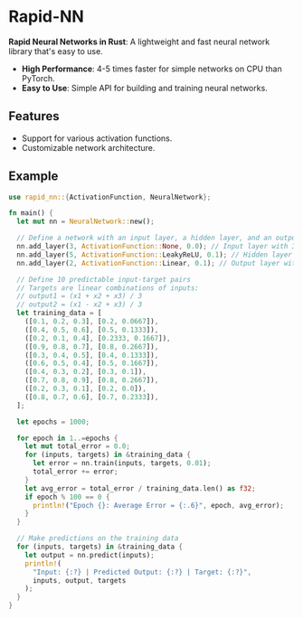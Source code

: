 # Rapid-NN

**Rapid Neural Networks in Rust**: A lightweight and fast neural network library that's easy to use.

- **High Performance**: 4-5 times faster for simple networks on CPU than PyTorch.
- **Easy to Use**: Simple API for building and training neural networks.

## Features

- Support for various activation functions.
- Customizable network architecture.

## Example

```rust
use rapid_nn::{ActivationFunction, NeuralNetwork};

fn main() {
  let mut nn = NeuralNetwork::new();

  // Define a network with an input layer, a hidden layer, and an output layer
  nn.add_layer(3, ActivationFunction::None, 0.0); // Input layer with 3 neurons
  nn.add_layer(5, ActivationFunction::LeakyReLU, 0.1); // Hidden layer with 5 neurons
  nn.add_layer(2, ActivationFunction::Linear, 0.1); // Output layer with 2 neurons

  // Define 10 predictable input-target pairs
  // Targets are linear combinations of inputs:
  // output1 = (x1 + x2 + x3) / 3
  // output2 = (x1 - x2 + x3) / 3
  let training_data = [
    ([0.1, 0.2, 0.3], [0.2, 0.0667]),
    ([0.4, 0.5, 0.6], [0.5, 0.1333]),
    ([0.2, 0.1, 0.4], [0.2333, 0.1667]),
    ([0.9, 0.8, 0.7], [0.8, 0.2667]),
    ([0.3, 0.4, 0.5], [0.4, 0.1333]),
    ([0.6, 0.5, 0.4], [0.5, 0.1667]),
    ([0.4, 0.3, 0.2], [0.3, 0.1]),
    ([0.7, 0.8, 0.9], [0.8, 0.2667]),
    ([0.2, 0.3, 0.1], [0.2, 0.0]),
    ([0.8, 0.7, 0.6], [0.7, 0.2333]),
  ];

  let epochs = 1000;

  for epoch in 1..=epochs {
    let mut total_error = 0.0;
    for (inputs, targets) in &training_data {
      let error = nn.train(inputs, targets, 0.01);
      total_error += error;
    }
    let avg_error = total_error / training_data.len() as f32;
    if epoch % 100 == 0 {
      println!("Epoch {}: Average Error = {:.6}", epoch, avg_error);
    }
  }

  // Make predictions on the training data
  for (inputs, targets) in &training_data {
    let output = nn.predict(inputs);
    println!(
      "Input: {:?} | Predicted Output: {:?} | Target: {:?}",
      inputs, output, targets
    );
  }
}
```
